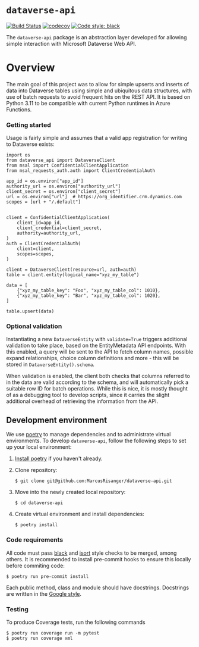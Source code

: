 # `dataverse-api`

[![Build Status](https://github.com/MarcusRisanger/dataverse-api/workflows/release/badge.svg)](https://github.com/MarcusRisanger/dataverse-api/actions)
[![codecov](https://codecov.io/gh/MarcusRisanger/Dataverse-API/branch/main/graph/badge.svg)](https://codecov.io/gh/MarcusRisanger/Dataverse-API)
[![Code style: black](https://img.shields.io/badge/code%20style-black-000000.svg)](https://github.com/ambv/black)

The `dataverse-api` package is an abstraction layer developed for allowing simple interaction with Microsoft Dataverse Web API.

# Overview

The main goal of this project was to allow for simple upserts and inserts of data into Dataverse tables using simple and ubiquitous data structures, with use of batch requests to avoid frequent hits on the REST API. It is based on Python 3.11 to be compatible with current Python runtimes in Azure Functions.

### Getting started

Usage is fairly simple and assumes that a valid app registration for writing to Dataverse exists:

```
import os
from dataverse_api import DataverseClient
from msal import ConfidentialClientApplication
from msal_requests_auth.auth import ClientCredentialAuth

app_id = os.environ["app_id"]
authority_url = os.environ["authority_url"]
client_secret = os.environ["client_secret"]
url = os.environ["url"]  # https://org_identifier.crm.dynamics.com
scopes = [url + "/.default"]


client = ConfidentialClientApplication(
    client_id=app_id,
    client_credential=client_secret,
    authority=authority_url,
)
auth = ClientCredentialAuth(
    client=client,
    scopes=scopes,
)

client = DataverseClient(resource=url, auth=auth)
table = client.entity(logical_name="xyz_my_table")

data = [
    {"xyz_my_table_key": "Foo", "xyz_my_table_col": 1010},
    {"xyz_my_table_key": "Bar", "xyz_my_table_col": 1020},
]

table.upsert(data)
```

### Optional validation

Instantiating a new `DataverseEntity` with `validate=True` triggers additional validation to take place, based on the EntityMetadata API endpoints. With this enabled, a query will be sent to the API to fetch column names, possible expand relationships, choice column definitions and more - this will be stored in `DataverseEntity().schema`.

When validation is enabled, the client both checks that columns referred to in the data are valid according to the schema, and will automatically pick a suitable row ID for batch operations. While this is nice, it is mostly thought of as a debugging tool to develop scripts, since it carries the slight additional overhead of retrieving the information from the API.

## Development environment

We use [poetry](https://python-poetry.org) to manage dependencies and to administrate virtual environments. To develop
`dataverse-api`, follow the following steps to set up your local environment:

1.  [Install poetry](https://python-poetry.org/docs/#installation) if you haven't already.

2.  Clone repository:
    ```
    $ git clone git@github.com:MarcusRisanger/dataverse-api.git
    ```
3.  Move into the newly created local repository:
    ```
    $ cd dataverse-api
    ```
4.  Create virtual environment and install dependencies:
    ```
    $ poetry install
    ```

### Code requirements

All code must pass [black](https://github.com/ambv/black) and [isort](https://github.com/timothycrosley/isort) style
checks to be merged, among others. It is recommended to install pre-commit hooks to ensure this locally before commiting code:

```
$ poetry run pre-commit install
```

Each public method, class and module should have docstrings. Docstrings are written in the [Google
style](https://google.github.io/styleguide/pyguide.html#38-comments-and-docstrings).

### Testing

To produce Coverage tests, run the following commands

```
$ poetry run coverage run -m pytest
$ poetry run coverage xml
```
